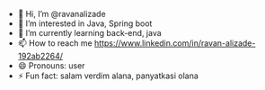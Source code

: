 - 👋 Hi, I’m @ravanalizade
- 👀 I’m interested in Java, Spring boot
- 🌱 I’m currently learning back-end, java 
- 📫 How to reach me https://www.linkedin.com/in/ravan-alizade-192ab2264/
- 😄 Pronouns: user
- ⚡ Fun fact: salam verdim alana, panyatkasi olana

<!---
ravanalizade/ravanalizade is a ✨ special ✨ repository because its `README.md` (this file) appears on your GitHub profile.
You can click the Preview link to take a look at your changes.
--->

